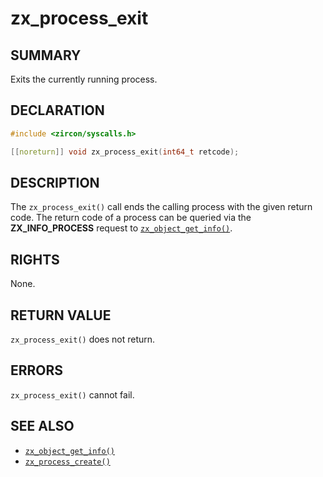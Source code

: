 # zx_process_exit

## SUMMARY

<!-- Contents of this heading updated by update-docs-from-fidl, do not edit. -->

Exits the currently running process.

## DECLARATION

<!-- Contents of this heading updated by update-docs-from-fidl, do not edit. -->

```c
#include <zircon/syscalls.h>

[[noreturn]] void zx_process_exit(int64_t retcode);
```

## DESCRIPTION

The `zx_process_exit()` call ends the calling process with the given
return code. The return code of a process can be queried via the
**ZX_INFO_PROCESS** request to [`zx_object_get_info()`].

## RIGHTS

<!-- Contents of this heading updated by update-docs-from-fidl, do not edit. -->

None.

## RETURN VALUE

`zx_process_exit()` does not return.

## ERRORS

`zx_process_exit()` cannot fail.

## SEE ALSO

 - [`zx_object_get_info()`]
 - [`zx_process_create()`]

<!-- References updated by update-docs-from-fidl, do not edit. -->

[`zx_object_get_info()`]: object_get_info.md
[`zx_process_create()`]: process_create.md
